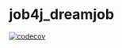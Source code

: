 # job4j_dreamjob

[![codecov](https://codecov.io/gh/psihicus/job4j_dreamjob/branch/master/graph/badge.svg?token=SDWERRCIHN)](https://codecov.io/gh/psihicus/job4j_dreamjob)
